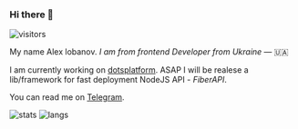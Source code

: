 ### Hi there 👋

![visitors](https://visitor-badge.glitch.me/badge?page_id=sashayello.sashayello)

My name Alex lobanov. _I am from frontend Developer from Ukraine_ — 🇺🇦

I am currently working on [dotsplatform](https://dotsplatform.com). ASAP I will be realese a lib/framework for fast deployment NodeJS API - _FiberAPI_.

You can read me on [Telegram](https://t.me/sashkayello).

![stats](https://github-readme-stats.vercel.app/api?username=sashayello&show_icons=true&hide_border=true&&count_private=true&include_all_commits=true)
![langs](https://github-readme-stats.vercel.app/api/top-langs/?username=sashayello&exclude_repo=KNN-Image-Classification&show_icons=true&hide_border=true&layout=compact&langs_count=8)
